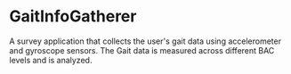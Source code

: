 # GaitInfoGatherer
A survey application that collects the user's gait data using accelerometer and gyroscope sensors. The Gait data is measured across different BAC levels and is analyzed.
